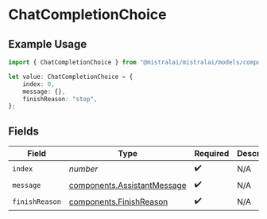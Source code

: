 # ChatCompletionChoice

## Example Usage

```typescript
import { ChatCompletionChoice } from "@mistralai/mistralai/models/components";

let value: ChatCompletionChoice = {
    index: 0,
    message: {},
    finishReason: "stop",
};
```

## Fields

| Field                                                                      | Type                                                                       | Required                                                                   | Description                                                                | Example                                                                    |
| -------------------------------------------------------------------------- | -------------------------------------------------------------------------- | -------------------------------------------------------------------------- | -------------------------------------------------------------------------- | -------------------------------------------------------------------------- |
| `index`                                                                    | *number*                                                                   | :heavy_check_mark:                                                         | N/A                                                                        | 0                                                                          |
| `message`                                                                  | [components.AssistantMessage](../../models/components/assistantmessage.md) | :heavy_check_mark:                                                         | N/A                                                                        |                                                                            |
| `finishReason`                                                             | [components.FinishReason](../../models/components/finishreason.md)         | :heavy_check_mark:                                                         | N/A                                                                        | stop                                                                       |
